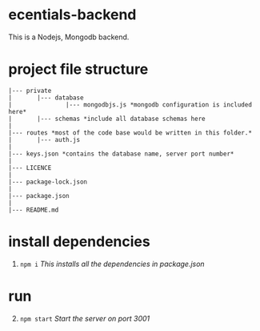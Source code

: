 # ecentials-backend

This is a Nodejs, Mongodb backend.

# project file structure

```
|--- private
|       |--- database
|               |--- mongodbjs.js *mongodb configuration is included here*
|       |--- schemas *include all database schemas here
|
|--- routes *most of the code base would be written in this folder.*
|       |--- auth.js
|
|--- keys.json *contains the database name, server port number*
|
|--- LICENCE
|
|--- package-lock.json
|
|--- package.json
|
|--- README.md
```

# install dependencies

1. `npm i` _This installs all the dependencies in package.json_

# run

2. `npm start` _Start the server on port 3001_
